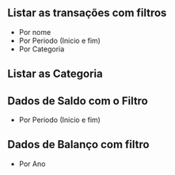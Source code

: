 ## Listar as transações com filtros
  - Por nome
  - Por Periodo (Inicio e fim)
  - Por Categoria

## Listar as Categoria

## Dados de Saldo com o Filtro

 - Por Periodo (Inicio e fim)

## Dados de Balanço com filtro

  - Por Ano